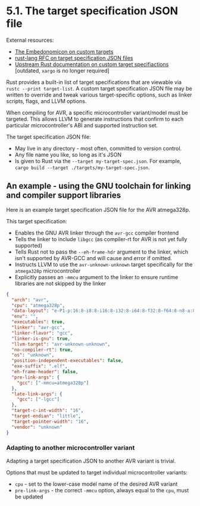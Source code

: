 # 5.1. The target specification JSON file

External resources:

  * [The Embedonomicon on custom targets](https://docs.rust-embedded.org/embedonomicon/custom-target.html)
  * [rust-lang RFC on target specification JSON files](https://rust-lang.github.io/rfcs/0131-target-specification.html)
  * [Upstream Rust documentation on custom target specifiactions](https://doc.rust-lang.org/rustc/targets/custom.html) [outdated, `xargo` is no longer required]

Rust provides a built-in list of target specifications that are viewable via `rustc --print target-list`. A custom target specification JSON file may
be written to override and tweak various target-specific options, such as linker scripts, flags, and LLVM options.

When compiling for AVR, a specific microcontroller variant/model must be targeted. This allows LLVM
to generate instructions that confirm to each particular microcontroller's ABI and supported instruction
set.

The target specification JSON file:

  * May live in any directory - most often, committed to version control.
  * Any file name you like, so long as it's JSON
  * Is given to Rust via the `--target my-target-spec.json`. For example, `cargo build --target ./targets/my-target-spec.json`.

## An example - using the GNU toolchain for linking and compiler support libraries

Here is an example target specification JSON file for the AVR atmega328p.

This target specification:

  * Enables the GNU AVR linker through the `avr-gcc` compiler frontend
  * Tells the linker to include `libgcc` (as compiler-rt for AVR is not yet fully supported)
  * Tells Rust not to pass the `--eh-frame-hdr` argument to the linker, which isn't supported by AVR-GCC and will cause and error if omitted.
  * Instructs LLVM to use the `avr-unknown-unknown` target specifically for the `atmega328p` microcontroller
  * Explicitly passes an `-mmcu` argument to the linker to ensure runtime libraries are not skipped by the linker


```json
{
  "arch": "avr",
  "cpu": "atmega328p",
  "data-layout": "e-P1-p:16:8-i8:8-i16:8-i32:8-i64:8-f32:8-f64:8-n8-a:8",
  "env": "",
  "executables": true,
  "linker": "avr-gcc",
  "linker-flavor": "gcc",
  "linker-is-gnu": true,
  "llvm-target": "avr-unknown-unknown",
  "no-compiler-rt": true,
  "os": "unknown",
  "position-independent-executables": false,
  "exe-suffix": ".elf",
  "eh-frame-header": false,
  "pre-link-args": {
    "gcc": ["-mmcu=atmega328p"]
  },
  "late-link-args": {
    "gcc": ["-lgcc"]
  },
  "target-c-int-width": "16",
  "target-endian": "little",
  "target-pointer-width": "16",
  "vendor": "unknown"
}
```


### Adapting to another microcontroller variant

Adapting a target specification JSON to another AVR variant is trivial.

Options that must be updated to target individual microcontroller variants:


  * `cpu` - set to the lower-case model name of the desired AVR variant
  * `pre-link-args` - the correct `-mmcu` option, always equal to the `cpu`, must be updated

